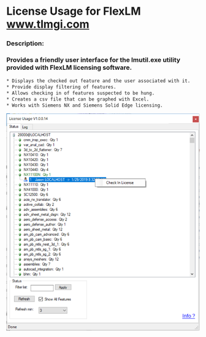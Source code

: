 # License Usage for FlexLM          www.tlmgi.com
### Description:
### Provides a friendly user interface for the lmutil.exe utility provided with FlexLM licensing software.

    * Displays the checked out feature and the user associated with it.
    * Provide display filtering of features.
    * Allows checking in of features suspected to be hung.
    * Creates a csv file that can be graphed with Excel.
    * Works with Siemens NX and Siemens Solid Edge licensing. 

![Sample](https://github.com/LMGiJason/License_Usage_for_FlexLM/blob/master/LicenseUsage.PNG)
